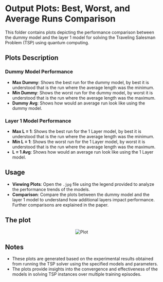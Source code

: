 # Output Plots: Best, Worst, and Average Runs Comparison

This folder contains plots depicting the performance comparison between the dummy model and the layer 1 model for solving the Traveling Salesman Problem (TSP) using quantum computing.

## Plots Description

### Dummy Model Performance

- **Max Dummy**: Shows the best run for the dummy model, by best it is understood that is the run where the average length was the minimum.
- **Min Dummy**: Shows the worst run for the dummy model, by worst it is understood that is the run where the average length was the maximum.
- **Dummy Avg**: Shows how would an average run look like using the dummy model.

### Layer 1 Model Performance

- **Max L = 1**: Shows the best run for the 1 Layer model, by best it is understood that is the run where the average length was the minimum.
- **Min L = 1**: Shows the worst run for the 1 Layer model, by worst it is understood that is the run where the average length was the maximum.
- **L = 1 Avg**: Shows how would an average run look like using the 1 Layer model.

## Usage

- **Viewing Plots**: Open the `.jpg` file using the legend provided to analyze the performance trends of the models.
- **Comparison**: Compare the plots between the dummy model and the layer 1 model to understand how additional layers impact performance. Further comparisons are explained in the paper.

## The plot

<div style="text-align:center">
  <img src="https://github.com/adriangar8/social_innovation/assets/132783746/174932cf-6088-448d-9e1a-c929aee29986" alt="Plot">
</div>

## Notes

- These plots are generated based on the experimental results obtained from running the TSP solver using the specified models and parameters.
- The plots provide insights into the convergence and effectiveness of the models in solving TSP instances over multiple training episodes.
